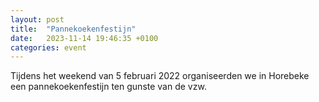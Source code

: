 ```yaml
---
layout: post
title:  "Pannekoekenfestijn"
date:   2023-11-14 19:46:35 +0100
categories: event
---
```


Tijdens het weekend van 5 februari 2022 organiseerden we in Horebeke een pannekoekenfestijn ten gunste van de vzw.